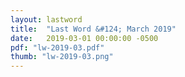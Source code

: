 ```yaml
---
layout: lastword
title:  "Last Word &#124; March 2019"
date:   2019-03-01 00:00:00 -0500
pdf: "lw-2019-03.pdf"
thumb: "lw-2019-03.png"
---
```

